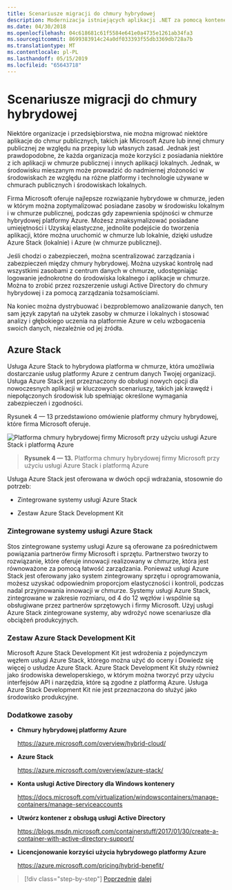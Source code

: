 ```yaml
---
title: Scenariusze migracji do chmury hybrydowej
description: Modernizacja istniejących aplikacji .NET za pomocą kontenerów w chmurze platformy Azure i Windows | Migrowanie do scenariuszy hybrydowych w chmurze
ms.date: 04/30/2018
ms.openlocfilehash: 04c618681c61f5584e641e0a4735e1261ab34fa3
ms.sourcegitcommit: 8699383914c24a0df033393f55db3369db728a7b
ms.translationtype: MT
ms.contentlocale: pl-PL
ms.lasthandoff: 05/15/2019
ms.locfileid: "65643718"
---
```

# <a name="migrate-to-hybrid-cloud-scenarios"></a>Scenariusze migracji do chmury hybrydowej

Niektóre organizacje i przedsiębiorstwa, nie można migrować niektóre aplikacje do chmur publicznych, takich jak Microsoft Azure lub innej chmury publicznej ze względu na przepisy lub własnych zasad. Jednak jest prawdopodobne, że każda organizacja może korzyści z posiadania niektóre z ich aplikacji w chmurze publicznej i innych aplikacji lokalnych. Jednak, w środowisku mieszanym może prowadzić do nadmiernej złożoności w środowiskach ze względu na różne platformy i technologie używane w chmurach publicznych i środowiskach lokalnych.

Firma Microsoft oferuje najlepsze rozwiązanie hybrydowe w chmurze, jeden w którym można zoptymalizować posiadane zasoby w środowisku lokalnym i w chmurze publicznej, podczas gdy zapewnienia spójności w chmurze hybrydowej platformy Azure. Możesz zmaksymalizować posiadane umiejętności i Uzyskaj elastyczne, jednolite podejście do tworzenia aplikacji, które można uruchomić w chmurze lub lokalnie, dzięki usłudze Azure Stack (lokalnie) i Azure (w chmurze publicznej).

Jeśli chodzi o zabezpieczeń, można scentralizować zarządzania i zabezpieczeń między chmury hybrydowej. Można uzyskać kontrolę nad wszystkimi zasobami z centrum danych w chmurze, udostępniając logowanie jednokrotne do środowiska lokalnego i aplikacje w chmurze. Można to zrobić przez rozszerzenie usługi Active Directory do chmury hybrydowej i za pomocą zarządzania tożsamościami.

Na koniec można dystrybuować i bezproblemowo analizowanie danych, ten sam język zapytań na użytek zasoby w chmurze i lokalnych i stosować analizy i głębokiego uczenia na platformie Azure w celu wzbogacenia swoich danych, niezależnie od jej źródła.

## <a name="azure-stack"></a>Azure Stack

Usługa Azure Stack to hybrydowa platforma w chmurze, która umożliwia dostarczanie usług platformy Azure z centrum danych Twojej organizacji. Usługa Azure Stack jest przeznaczony do obsługi nowych opcji dla nowoczesnych aplikacji w kluczowych scenariuszy, takich jak krawędź i niepołączonych środowisk lub spełniając określone wymagania zabezpieczeń i zgodności.

Rysunek 4 — 13 przedstawiono omówienie platformy chmury hybrydowej, które firma Microsoft oferuje.

![Platforma chmury hybrydowej firmy Microsoft przy użyciu usługi Azure Stack i platformą Azure](./media/image13.jpg)

> **Rysunek 4 — 13.** Platforma chmury hybrydowej firmy Microsoft przy użyciu usługi Azure Stack i platformą Azure

Usługa Azure Stack jest oferowana w dwóch opcji wdrażania, stosownie do potrzeb:

- Zintegrowane systemy usługi Azure Stack

- Zestaw Azure Stack Development Kit

### <a name="azure-stack-integrated-systems"></a>Zintegrowane systemy usługi Azure Stack

Stos zintegrowane systemy usługi Azure są oferowane za pośrednictwem powiązania partnerów firmy Microsoft i sprzętu. Partnerstwo tworzy to rozwiązanie, które oferuje innowacji realizowany w chmurze, która jest równoważone za pomocą łatwość zarządzania. Ponieważ usługi Azure Stack jest oferowany jako system zintegrowany sprzętu i oprogramowania, możesz uzyskać odpowiednim proporcjom elastyczności i kontroli, podczas nadal przyjmowania innowacji w chmurze. Systemy usługi Azure Stack, zintegrowane w zakresie rozmiaru, od 4 do 12 węzłów i wspólnie są obsługiwane przez partnerów sprzętowych i firmy Microsoft. Użyj usługi Azure Stack zintegrowane systemy, aby wdrożyć nowe scenariusze dla obciążeń produkcyjnych.

### <a name="azure-stack-development-kit"></a>Zestaw Azure Stack Development Kit

Microsoft Azure Stack Development Kit jest wdrożenia z pojedynczym węzłem usługi Azure Stack, którego można użyć do oceny i Dowiedz się więcej o usłudze Azure Stack. Azure Stack Development Kit służy również jako środowiska deweloperskiego, w którym można tworzyć przy użyciu interfejsów API i narzędzia, które są zgodne z platformą Azure. Usługa Azure Stack Development Kit nie jest przeznaczona do służyć jako środowisko produkcyjne.

### <a name="additional-resources"></a>Dodatkowe zasoby

- **Chmury hybrydowej platformy Azure**

    <https://azure.microsoft.com/overview/hybrid-cloud/>

- **Azure Stack**

    <https://azure.microsoft.com/overview/azure-stack/>

- **Konta usługi Active Directory dla Windows kontenery**

    <https://docs.microsoft.com/virtualization/windowscontainers/manage-containers/manage-serviceaccounts>

- **Utwórz kontener z obsługą usługi Active Directory**

    <https://blogs.msdn.microsoft.com/containerstuff/2017/01/30/create-a-container-with-active-directory-support/>

- **Licencjonowanie korzyści użycia hybrydowego platformy Azure**

    <https://azure.microsoft.com/pricing/hybrid-benefit/>

>[!div class="step-by-step"]
>[Poprzednie](modernize-your-apps-lifecycle-with-ci-cd-pipelines-and-devops-tools-in-the-cloud.md)
>[dalej](../walkthroughs-technical-get-started-overview.md)
